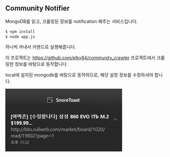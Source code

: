## Community Notifier
MongoDB를 읽고, 크롤링된 정보를 notification 해주는 서비스입니다.


```
$ npm install
$ node app.js
```

하나씩 꺼내서 커맨드로 실행해줍니다.

이 프로젝트는 https://github.com/elky84/community_crawler 프로젝트에서 크롤링한 정보를 바탕으로 동작합니다.

local에 설치된 mongodb를 바탕으로 동작하므로, 해당 설정 정보를 수정하셔야 합니다.

![snore_toast](./snore_toast.png)
